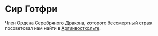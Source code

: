 # Сир Готфри

Член [Ордена Серебряного Дракона](../../factions/order-of-the-silver-dragon.md), которого [бессмертный страж](undead-paladin.md) посоветовал нам найти в [Аргинвостхольте](../../locations/argynvostholt.md).
